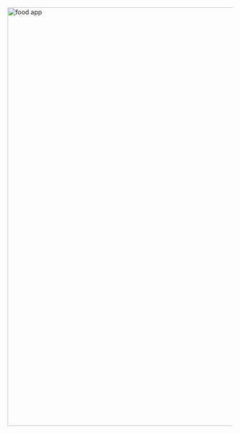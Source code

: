 <img width="939" alt="food app" src="https://github.com/Oluwajimi06/django_foodapp/assets/132276583/a706665a-fa6a-4f25-80f6-00267fd42456">
